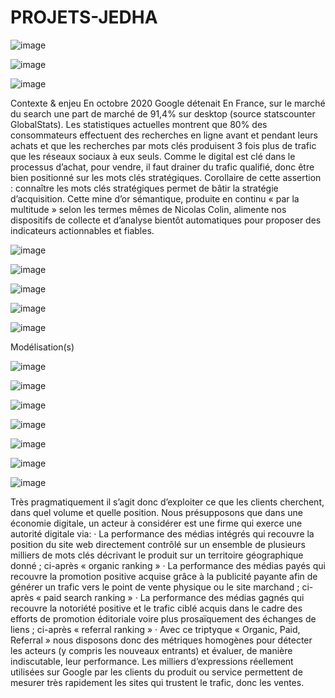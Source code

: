 # PROJETS-JEDHA

![image](https://user-images.githubusercontent.com/85514123/154790291-35e3702c-6b13-4e93-9580-1af41742ca12.png)

![image](https://user-images.githubusercontent.com/85514123/154790323-07399a61-7841-44fd-b37f-dcace1ebac7c.png)

 ![image](https://user-images.githubusercontent.com/85514123/154790351-ed86b2c9-517a-49ce-a6d1-44efb8326dfd.png)

 
 
Contexte & enjeu
En octobre 2020 Google détenait En France, sur le marché du search une part de marché de 91,4% sur desktop (source statscounter GlobalStats).
Les statistiques actuelles montrent que 80% des consommateurs effectuent des recherches en ligne avant et pendant leurs achats et que les recherches par mots clés produisent 3 fois plus de trafic que les réseaux sociaux à eux seuls.
Comme le digital est clé dans le processus d’achat, pour vendre, il faut drainer du trafic qualifié, donc être bien positionné sur les mots clés stratégiques.
Corollaire de cette assertion : connaître les mots clés stratégiques permet de bâtir la stratégie d’acquisition. Cette mine d’or sémantique, produite en continu « par la multitude » selon les termes mêmes de Nicolas Colin, alimente nos dispositifs de collecte et d’analyse bientôt automatiques pour proposer des indicateurs actionnables et fiables.


 ![image](https://user-images.githubusercontent.com/85514123/154790420-6ba685b5-bff5-403f-a5dd-611a1567775a.png)

 
 ![image](https://user-images.githubusercontent.com/85514123/154790430-b3c8f9d0-5d35-4da5-9e5c-3c725476ffdb.png)


![image](https://user-images.githubusercontent.com/85514123/154790512-e4a43e3e-a78f-49c7-9443-e0ca018eadf6.png)

 
 ![image](https://user-images.githubusercontent.com/85514123/154790524-8143c8fa-4da8-4911-b988-a6c43c85b073.png)


![image](https://user-images.githubusercontent.com/85514123/154790595-c1a479e1-8e50-462e-a81c-5a1ddd1ebfe6.png)






Modélisation(s)
 

 
![image](https://user-images.githubusercontent.com/85514123/154790617-50765b25-1038-402c-956f-9d8eab371ced.png)


 ![image](https://user-images.githubusercontent.com/85514123/154790636-60b26b85-7932-4ca5-82d6-1a2d8da99a69.png)

 
 ![image](https://user-images.githubusercontent.com/85514123/154790651-54f4ef40-e37e-4a90-8670-716b5426aa60.png)


![image](https://user-images.githubusercontent.com/85514123/154790671-a6ba4947-e3fd-4450-844d-5dd57a933b99.png)


![image](https://user-images.githubusercontent.com/85514123/154790683-28c35a78-c992-40ad-bf59-b96ed085c02d.png)


 ![image](https://user-images.githubusercontent.com/85514123/154790711-c7735e95-7f77-4b8e-a76e-529c17b7314a.png)


![image](https://user-images.githubusercontent.com/85514123/154790737-204fc53a-08d2-4945-b26c-7790246a8007.png)

 

Très pragmatiquement il s’agit donc d’exploiter ce que les clients cherchent, dans quel volume et quelle position. Nous présupposons que dans une économie digitale, un acteur à considérer est une firme qui exerce une autorité digitale via: · La performance des médias intégrés qui recouvre la position du site web directement contrôlé sur un ensemble de plusieurs milliers de mots clés décrivant le produit sur un territoire géographique donné ; ci-après « organic ranking »
· La performance des médias payés qui recouvre la promotion positive acquise grâce à la publicité payante afin de générer un trafic vers le point de vente physique ou le site marchand ; ci-après « paid search ranking »
· La performance des médias gagnés qui recouvre la notoriété positive et le trafic ciblé acquis dans le cadre des efforts de promotion éditoriale voire plus prosaïquement des échanges de liens ; ci-après « referral ranking »
· Avec ce triptyque « Organic, Paid, Referral » nous disposons donc des métriques homogènes pour détecter les acteurs (y compris les nouveaux entrants) et évaluer, de manière indiscutable, leur performance. Les milliers d’expressions réellement utilisées sur Google par les clients du produit ou service permettent de mesurer très rapidement les sites qui trustent le trafic, donc les ventes.

